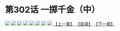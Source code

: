# 第302话 一掷千金（中）
![](https://mhpic.xiaomingtaiji.net/comic/D/斗破苍穹拆分版/302话/1.jpg-zymk.middle.webp)
![](https://mhpic.xiaomingtaiji.net/comic/D/斗破苍穹拆分版/302话/2.jpg-zymk.middle.webp)
![](https://mhpic.xiaomingtaiji.net/comic/D/斗破苍穹拆分版/302话/3.jpg-zymk.middle.webp)
![](https://mhpic.xiaomingtaiji.net/comic/D/斗破苍穹拆分版/302话/4.jpg-zymk.middle.webp)
![](https://mhpic.xiaomingtaiji.net/comic/D/斗破苍穹拆分版/302话/5.jpg-zymk.middle.webp)
![](https://mhpic.xiaomingtaiji.net/comic/D/斗破苍穹拆分版/302话/6.jpg-zymk.middle.webp)
![](https://mhpic.xiaomingtaiji.net/comic/D/斗破苍穹拆分版/302话/7.jpg-zymk.middle.webp)
![](https://mhpic.xiaomingtaiji.net/comic/D/斗破苍穹拆分版/302话/8.jpg-zymk.middle.webp)
[【上一章】](./301.md)
[【目录】](./README.md)
[【下一章】](./303.md)
